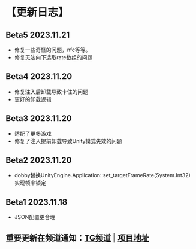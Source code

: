 # 【更新日志】

## Beta5 2023.11.21
- 修复一些奇怪的问题，nfc等等。
- 修复无法向下选取rate数组的问题

## Beta4 2023.11.20
- 修复注入后卸载导致卡住的问题
- 更好的卸载逻辑

## Beta3 2023.11.20
- 适配了更多游戏
- 修复了注入提前卸载导致Unity模式失效的问题

## Beta2 2023.11.20
- dobby替换UnityEngine.Application::set_targetFrameRate(System.Int32)实现帧率锁定

## Beta1 2023.11.18
- JSON配置更合理

## 重要更新在频道通知：[TG频道](https://t.me/HCha1234) | [项目地址](https://github.com/OneB1ank/zygisk-Tweaker)